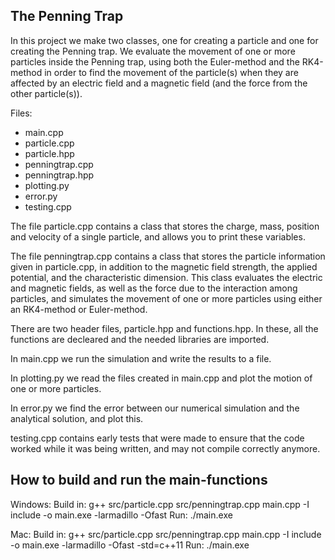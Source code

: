 The Penning Trap
--------------------------------------------

In this project we make two classes, one for creating a particle and one for creating the Penning trap. We evaluate the movement of one or more particles inside the Penning trap, using both the Euler-method and the RK4-method in order to find the movement of the particle(s) when they are affected by an electric field and a magnetic field (and the force from the other particle(s)). 

Files:
- main.cpp
- particle.cpp
- particle.hpp
- penningtrap.cpp
- penningtrap.hpp
- plotting.py
- error.py
- testing.cpp


The file particle.cpp contains a class that stores the charge, mass, position and velocity of a single particle, and allows you to print these variables. 

The file penningtrap.cpp contains a class that stores the particle information given in particle.cpp, in addition to the magnetic field strength, the applied potential, and the characteristic dimension. This class evaluates the electric and magnetic fields, as well as the force due to the interaction among particles, and simulates the movement of one or more particles using either an RK4-method or Euler-method. 

There are two header files, particle.hpp and functions.hpp. In these, all the functions are decleared and the needed libraries are imported. 

In main.cpp we run the simulation and write the results to a file. 

In plotting.py we read the files created in main.cpp and plot the motion of one or more particles. 

In error.py we find the error between our numerical simulation and the analytical solution, and plot this. 

testing.cpp contains early tests that were made to ensure that the code worked while it was being written, and may not compile correctly anymore. 



How to build and run the main-functions
----------------------------------------
Windows: 
Build in: g++ src/particle.cpp src/penningtrap.cpp main.cpp -I include -o main.exe -larmadillo -Ofast
Run: ./main.exe

Mac: 
Build in: g++ src/particle.cpp src/penningtrap.cpp main.cpp -I include -o main.exe -larmadillo -Ofast -std=c++11
Run: ./main.exe
